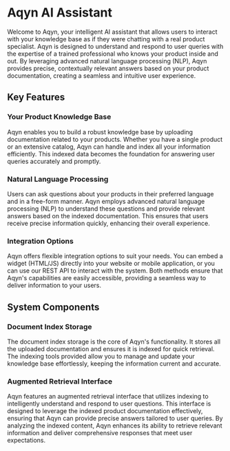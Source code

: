 # Aqyn AI Assistant

Welcome to Aqyn, your intelligent AI assistant that allows users to interact with your knowledge base as if they were chatting with a real product specialist. Aqyn is designed to understand and respond to user queries with the expertise of a trained professional who knows your product inside and out. By leveraging advanced natural language processing (NLP), Aqyn provides precise, contextually relevant answers based on your product documentation, creating a seamless and intuitive user experience.

## Key Features

### Your Product Knowledge Base
Aqyn enables you to build a robust knowledge base by uploading documentation related to your products. Whether you have a single product or an extensive catalog, Aqyn can handle and index all your information efficiently. This indexed data becomes the foundation for answering user queries accurately and promptly.

### Natural Language Processing
Users can ask questions about your products in their preferred language and in a free-form manner. Aqyn employs advanced natural language processing (NLP) to understand these questions and provide relevant answers based on the indexed documentation. This ensures that users receive precise information quickly, enhancing their overall experience.

### Integration Options
Aqyn offers flexible integration options to suit your needs. You can embed a widget (HTML/JS) directly into your website or mobile application, or you can use our REST API to interact with the system. Both methods ensure that Aqyn's capabilities are easily accessible, providing a seamless way to deliver information to your users.

## System Components

### Document Index Storage
The document index storage is the core of Aqyn's functionality. It stores all the uploaded documentation and ensures it is indexed for quick retrieval. The indexing tools provided allow you to manage and update your knowledge base effortlessly, keeping the information current and accurate.

### Augmented Retrieval Interface
Aqyn features an augmented retrieval interface that utilizes indexing to intelligently understand and respond to user questions. This interface is designed to leverage the indexed product documentation effectively, ensuring that Aqyn can provide precise answers tailored to user queries. By analyzing the indexed content, Aqyn enhances its ability to retrieve relevant information and deliver comprehensive responses that meet user expectations.
